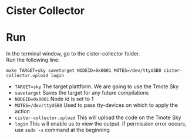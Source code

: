 # Cister Collector


# Run

In the terminal window, go to the cister-collector folder.   <br /> 
Run the following line:

```
make TARGET=sky savetarget NODEID=0x0001 MOTES=/dev/ttyUSB0 cister-collector.upload login
```
* `TARGET=sky` The target plattform. We are going to use the Tmote Sky
* `savetarget` Saves the target for any future compilations
* `NODEID=0x0001` Node id is set to 1
* `MOTES=/dev/ttyUSB0`  Used to pass tty-devices on which to apply the action
* `cister-collector.upload` This will upload the code on the Tmote Sky
* `login` This will enable us to view the output. If permission error occurs, use `sudo -s` command at the beginning

